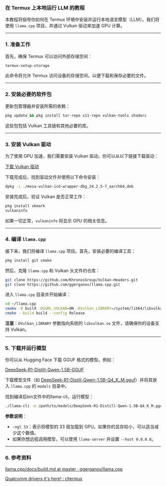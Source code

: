 ### 在 Termux 上本地运行 LLM 的教程

本教程将指导你如何在 Termux 环境中安装并运行本地语言模型（LLM）。我们将使用 `llama.cpp` 项目，并通过 Vulkan 驱动来加速 GPU 计算。

---

### 1. 准备工作

首先，确保 Termux 可以访问外部存储空间：

```bash
termux-setup-storage
```

此命令将允许 Termux 访问设备的存储空间，以便下载和保存必要的文件。

---

### 2. 安装必要的软件包

更新包管理器并安装所需的依赖：

```bash
pkg update && pkg install tur-repo x11-repo vulkan-tools shaderc
```

这些包包括 Vulkan 工具链和其他必要的库。

---

### 3. 安装 Vulkan 驱动

为了使用 GPU 加速，我们需要安装 Vulkan 驱动。你可以从以下链接下载驱动：

[下载 Vulkan 驱动](https://drive.google.com/file/d/1_QHDQFbahiq9UOHKBKZfCQwJzwZoRimE/view?usp=drivesdk)

下载完成后，找到驱动文件并使用以下命令安装：

```bash
dpkg -i ./mesa-vulkan-icd-wrapper-dbg_24.2.5-7_aarch64.deb
```

安装完成后，验证 Vulkan 是否正常工作：

```bash
pkg install vkmark
vulkaninfo
```

如果一切正常，`vulkaninfo` 将显示 GPU 的相关信息。

---

### 4. 编译 `llama.cpp`

接下来，我们将编译 `llama.cpp` 项目。首先，安装必要的编译工具：

```bash
pkg install git cmake
```

然后，克隆 `llama.cpp` 和 Vulkan 头文件的仓库：

```bash
git clone https://github.com/KhronosGroup/Vulkan-Headers.git
git clone https://github.com/ggerganov/llama.cpp.git
```

进入 `llama.cpp` 目录并开始编译：

```bash
cd ~/llama.cpp
cmake -B build -DGGML_VULKAN=ON -DVulkan_LIBRARY=/system/lib64/libvulkan.so -DVulkan_INCLUDE_DIR=~/Vulkan-Headers/include
cmake --build build --config Release
```

**注意**：`DVulkan_LIBRARY` 参数指向系统的 `libvulkan.so` 文件，请确保你的设备支持 Vulkan。

---

### 5. 下载并运行模型

你可以从 Hugging Face 下载 GGUF 格式的模型。例如：

[DeepSeek-R1-Distill-Qwen-1.5B-GGUF](https://huggingface.co/bartowski/DeepSeek-R1-Distill-Qwen-1.5B-GGUF)

下载模型文件（如 [DeepSeek-R1-Distill-Qwen-1.5B-Q4_K_M.gguf](https://huggingface.co/bartowski/DeepSeek-R1-Distill-Qwen-1.5B-GGUF/blob/main/DeepSeek-R1-Distill-Qwen-1.5B-Q4_K_M.gguf)）并将其放入 `llama.cpp` 的 `models` 目录中。

找到编译后bin文件中的llama-cli，运行模型：

```bash
./llama-cli -m /path/to/models/DeepSeek-R1-Distill-Qwen-1.5B-Q4_K_M.gguf -ngl 33
```

**参数说明**：
- `-ngl 33`：表示将模型的 33 层加载到 GPU。如果你的显存较小，可以适当减少这个数值。
- 如果你想远程调用模型，可以使用 `llama-server` 并设置 `--host 0.0.0.0`。

---
### 6. 参考资料

[llama.cpp/docs/build.md at master · ggerganov/llama.cpp](https://github.com/ggerganov/llama.cpp/blob/master/docs/build.md)

[Qualcomm drivers it's here! : r/termux](https://www.reddit.com/r/termux/comments/1gmnf7s/qualcomm_drivers_its_here/)

